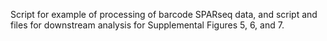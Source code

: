 Script for example of processing of barcode SPARseq data, and script and files for downstream analysis for Supplemental Figures 5, 6, and 7.
